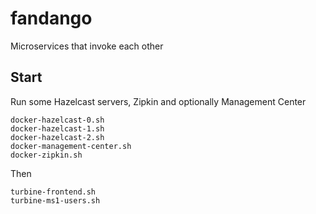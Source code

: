 # fandango
Microservices that invoke each other

## Start

Run some Hazelcast servers, Zipkin and optionally Management Center

```
docker-hazelcast-0.sh
docker-hazelcast-1.sh
docker-hazelcast-2.sh
docker-management-center.sh
docker-zipkin.sh
```

Then

```
turbine-frontend.sh
turbine-ms1-users.sh
```

